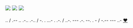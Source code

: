 ![](https://komarev.com/ghpvc/?username=vaaliferov&color=green)
![](https://img.shields.io/github/followers/vaaliferov?style=social)
![](https://img.shields.io/github/stars/vaaliferov?style=social)
---
.. / .-- .. .-.. .-.. / -. . ...- . .-. / ..-. --- .-. --. . - / -.-- --- ..- [❤️](pics/2.jpg)

